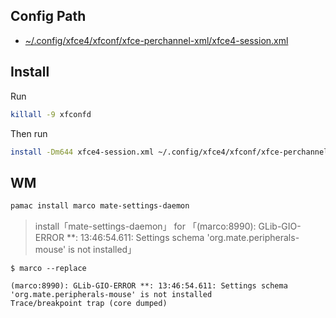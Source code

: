 

## Config Path

* [~/.config/xfce4/xfconf/xfce-perchannel-xml/xfce4-session.xml](xfce4-session.xml)


## Install

Run

``` sh
killall -9 xfconfd
```

Then run

``` sh
install -Dm644 xfce4-session.xml ~/.config/xfce4/xfconf/xfce-perchannel-xml/xfce4-session.xml
```


## WM

``` sh
pamac install marco mate-settings-daemon
```

> install「mate-settings-daemon」 for 「(marco:8990): GLib-GIO-ERROR **: 13:46:54.611: Settings schema 'org.mate.peripherals-mouse' is not installed」

```
$ marco --replace

(marco:8990): GLib-GIO-ERROR **: 13:46:54.611: Settings schema 'org.mate.peripherals-mouse' is not installed
Trace/breakpoint trap (core dumped)
```
